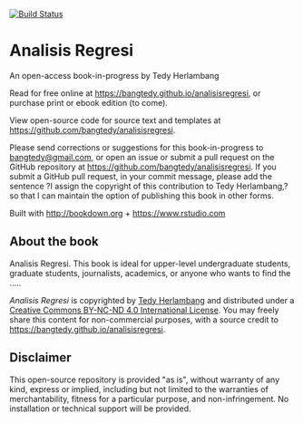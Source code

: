 [![Build Status](https://travis-ci.com/rstudio/bookdown-demo.svg?branch=master)](https://travis-ci.com/rstudio/bookdown-demo)

# Analisis Regresi

An open-access book-in-progress by Tedy Herlambang

Read for free online at <https://bangtedy.github.io/analisisregresi>, or purchase print or ebook edition (to come).

View open-source code for source text and templates at <https://github.com/bangtedy/analisisregresi>.

Please send corrections or suggestions for this book-in-progress to <bangtedy@gmail.com>, or open an issue or submit a pull request on the GitHub repository at <https://github.com/bangtedy/analisisregresi>. If you submit a GitHub pull request, in your commit message, please add the sentence ?I assign the copyright of this contribution to Tedy Herlambang,? so that I can maintain the option of publishing this book in other forms.

Built with <http://bookdown.org> + <https://www.rstudio.com>

## About the book
Analisis Regresi. This book is ideal for upper-level undergraduate students, graduate students, journalists, academics, or anyone who wants to find the .....

*Analisis Regresi* is copyrighted by [Tedy Herlambang](https://bangtedy.github.io/analisisregresi)
and distributed under a [Creative Commons BY-NC-ND 4.0 International License](http://creativecommons.org/licenses/by-nc-nd/4.0).
You may freely share this content for non-commercial purposes, with a source credit to <https://bangtedy.github.io/analisisregresi>.

## Disclaimer
This open-source repository is provided "as is", without warranty of any kind, express or implied, including but not limited to the warranties of merchantability, fitness for a particular purpose, and non-infringement. No installation or technical support will be provided.

